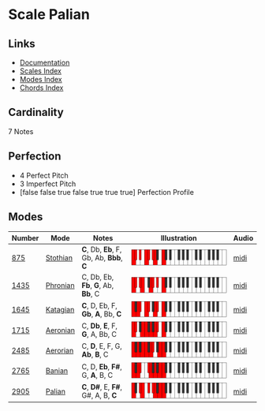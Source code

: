 # Scale Palian

## Links

- [Documentation](README.md)
- [Scales Index](Scales.md)
- [Modes Index](Modes.md)
- [Chords Index](Chords.md)

## Cardinality

7 Notes

## Perfection

- 4 Perfect Pitch
- 3 Imperfect Pitch
- [false false true false true true true] Perfection Profile

## Modes

| Number | Mode | Notes | Illustration | Audio |
|--------|------|-------|--------------|-------|
| [875](https://ianring.com/musictheory/scales/875) | [Stothian](ModeStothian.md) | **C**, Db, **Eb**, F, Gb, Ab, **Bbb**, **C** | ![CNaturalStothian](ModeCNaturalStothian.png) | [midi](https://github.com/edipermadi/music/blob/main/docs/ModeCNaturalStothian.mid?raw=true) | 
| [1435](https://ianring.com/musictheory/scales/1435) | [Phronian](ModePhronian.md) | C, Db, Eb, **Fb**, **G**, Ab, **Bb**, C | ![CNaturalPhronian](ModeCNaturalPhronian.png) | [midi](https://github.com/edipermadi/music/blob/main/docs/ModeCNaturalPhronian.mid?raw=true) | 
| [1645](https://ianring.com/musictheory/scales/1645) | [Katagian](ModeKatagian.md) | **C**, D, Eb, F, **Gb**, **A**, Bb, **C** | ![CNaturalKatagian](ModeCNaturalKatagian.png) | [midi](https://github.com/edipermadi/music/blob/main/docs/ModeCNaturalKatagian.mid?raw=true) | 
| [1715](https://ianring.com/musictheory/scales/1715) | [Aeronian](ModeAeronian.md) | C, **Db**, **E**, F, **G**, A, Bb, C | ![CNaturalAeronian](ModeCNaturalAeronian.png) | [midi](https://github.com/edipermadi/music/blob/main/docs/ModeCNaturalAeronian.mid?raw=true) | 
| [2485](https://ianring.com/musictheory/scales/2485) | [Aerorian](ModeAerorian.md) | C, **D**, E, F, G, **Ab**, **B**, C | ![CNaturalAerorian](ModeCNaturalAerorian.png) | [midi](https://github.com/edipermadi/music/blob/main/docs/ModeCNaturalAerorian.mid?raw=true) | 
| [2765](https://ianring.com/musictheory/scales/2765) | [Banian](ModeBanian.md) | C, D, **Eb**, **F#**, G, **A**, B, C | ![CNaturalBanian](ModeCNaturalBanian.png) | [midi](https://github.com/edipermadi/music/blob/main/docs/ModeCNaturalBanian.mid?raw=true) | 
| [2905](https://ianring.com/musictheory/scales/2905) | [Palian](ModePalian.md) | **C**, **D#**, E, **F#**, G#, A, B, **C** | ![CNaturalPalian](ModeCNaturalPalian.png) | [midi](https://github.com/edipermadi/music/blob/main/docs/ModeCNaturalPalian.mid?raw=true) | 
